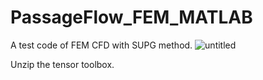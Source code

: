 # PassageFlow_FEM_MATLAB
A test code of FEM CFD with SUPG method.
![untitled](https://github.com/user-attachments/assets/1828a627-ce98-43f5-943f-508a128642d1)

Unzip the tensor toolbox.
